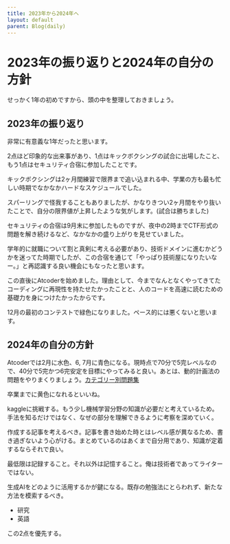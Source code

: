 ```yaml
---
title: 2023年から2024年へ
layout: default
parent: Blog(daily)
---
```


# 2023年の振り返りと2024年の自分の方針

せっかく1年の初めですから、頭の中を整理しておきましょう。

## 2023年の振り返り

非常に有意義な1年だったと思います。

2点ほど印象的な出来事があり、1点はキックボクシングの試合に出場したこと、もう1点はセキュリティ合宿に参加したことです。

キックボクシングは2ヶ月間練習で限界まで追い込まれる中、学業の方も最も忙しい時期でなかなかハードなスケジュールでした。

スパーリングで怪我することもありましたが、かなりきつい2ヶ月間をやり抜いたことで、自分の限界値が上昇したような気がします。(試合は勝ちました)

セキュリティの合宿は9月末に参加したものですが、夜中の2時までCTF形式の問題を解き続けるなど、なかなかの盛り上がりを見せていました。

学年的に就職について割と真剣に考える必要があり、技術ドメインに進むかどうかを迷ってた時期でしたが、この合宿を通じて「やっぱり技術屋になりたいなー。」と再認識する良い機会にもなったと思います。

この直後にAtcoderを始めました。理由として、今までなんとなくやってきてたコーディングに再現性を持たせたかったことと、人のコードを高速に読むための基礎力を身につけたかったからです。

12月の最初のコンテストで緑色になりました。ペース的には悪くないと思います。

## 2024年の自分の方針

Atcoderでは2月に水色、6, 7月に青色になる。現時点で70分で5完レベルなので、40分で5完かつ6完安定を目標にやってみると良い。あとは、動的計画法の問題をやりまくりましょう。<a href="https://atcoder-tags.herokuapp.com/explain" target="_blank">カテゴリー別問題集</a>

卒業までに黄色になれるといいね。

kaggleに挑戦する。もう少し機械学習分野の知識が必要だと考えているため。手法を知るだけではなく、なぜの部分を理解できるように考察を深めていく。

作成する記事を考えるべき。記事を書き始めた時とはレベル感が異なるため、書き過ぎないよう心がける。まとめているのはあくまで自分用であり、知識が定着するならそれで良い。

最低限は記録すること。それ以外は記憶すること。俺は技術者であってライターではない。

生成AIをどのように活用するかが鍵になる。既存の勉強法にとらわれず、新たな方法を模索するべき。

- 研究
- 英語

この2点を優先する。